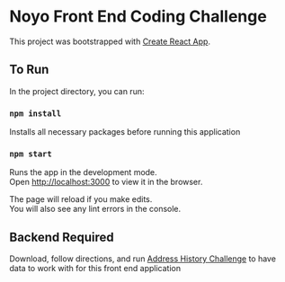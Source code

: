 # Noyo Front End Coding Challenge

This project was bootstrapped with [Create React App](https://github.com/facebook/create-react-app).

## To Run 

In the project directory, you can run:

### `npm install`

Installs all necessary packages before running this application

### `npm start`

Runs the app in the development mode.\
Open [http://localhost:3000](http://localhost:3000) to view it in the browser.

The page will reload if you make edits.\
You will also see any lint errors in the console.

## Backend Required

Download, follow directions, and run [Address History Challenge](https://github.com/noyo-technologies/address-history-challenge) to have data to work with for this front end application

